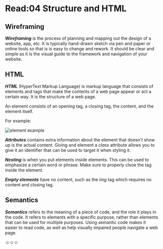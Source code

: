 # Read:04 Structure and HTML

## Wireframing

***Wireframing*** is the process of planning and mapping out the design of a website, app, etc. It is typically hand-drawn sketch via pen and paper or online tools so that is is easy to change and rework. It should be clear and simple as it is the visual guide to the framework and navigation of your website.

## HTML

***HTML*** (HyperText Markup Language) is markup language that consists of elements and tags that make the contents of a web page appear or act a certain way. It is the structure of a web page.

An element consists of an opening tag, a closing tag, the content, and the element itself.

For example:

![element example](https://developer.mozilla.org/en-US/docs/Learn/Getting_started_with_the_web/HTML_basics/grumpy-cat-small.png)

***Attributes*** contains extra information about the element that doesn't show up is the actual content. Giving and element a *class* attribute allows you to give it an identifier that can be used to target it when styling it.

***Nesting*** is when you put elements inside elements. This can be used to emphasize a certain word or phrase. Make sure to properly clsoe the tag inside the element.

***Empty elements*** have no content, such as the *img* tag which requires no content and closing tag.

## Semantics

***Semantics*** refers to the meaning of a piece of code, and the role it plays in the code. It refers to elements with a specific purpose, rather than elements that can be used for multiple purposes. Using semantic code makes it easier to read code, as well as help visually impaired people navigate a web page.

☺︎☺︎☺︎
